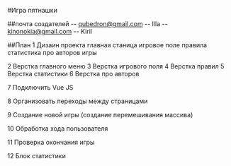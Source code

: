 #Игра пятнашки

##почта создателей 
-- qubedron@gmail.com -- Illa 
-- kinonokia@gmail.com -- Kiril

##План
1 Дизаин проекта 
    главная станица
    игровое поле
    правила
    статистика
    про авторов игры

2 Верстка главного меню
3 Верстка игрового поля
4 Верстка правил
5 Верстка статистики
6 Верстка про авторов

7 Подключить Vue JS

8 Организовать переходы между страницами

9 Создание новой игры (создание перемешивания массива)

10 Обработка хода пользователя

11 Проверка окончания игры

12 Блок статистики
 

 